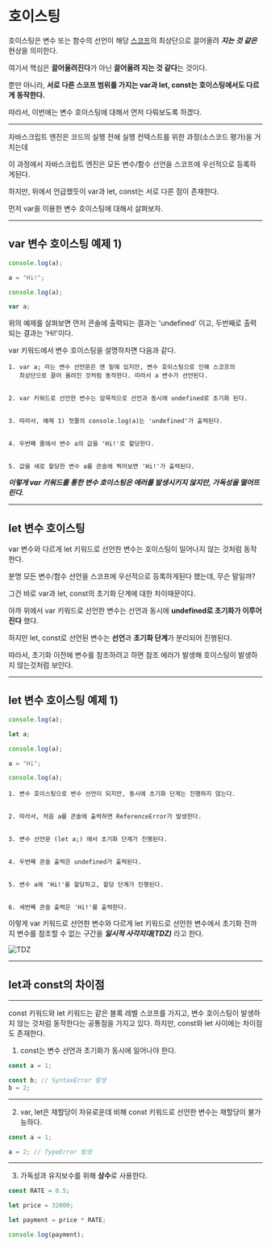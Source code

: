 # **호이스팅**

호이스팅은 변수 또는 함수의 선언이 해당 [스코프](https://github.com/GeonwooShin/TIL/blob/master/JS/scope.md)의 최상단으로 끌어올려 **_지는 것 같은_** 현상을 의미한다.

여기서 핵심은 **끌어올려진다**가 아닌 **끌어올려 지는 것 같다**는 것이다.

뿐만 아니라, **서로 다른 스코프 범위를 가지는 var과 let, const는 호이스팅에서도 다르게 동작한다.**

따라서, 이번에는 변수 호이스팅에 대해서 먼저 다뤄보도록 하겠다.

---

자바스크립트 엔진은 코드의 실행 전에 실행 컨텍스트를 위한 과정(소스코드 평가)을 거치는데

이 과정에서 자바스크립트 엔진은 모든 변수/함수 선언을 스코프에 우선적으로 등록하게된다.

하지만, 위에서 언급했듯이 var과 let, const는 서로 다른 점이 존재한다.

먼저 var을 이용한 변수 호이스팅에 대해서 살펴보자.

---

## **var 변수 호이스팅 예제 1)**

```js
console.log(a);

a = "Hi!";

console.log(a);

var a;
```

위의 예제를 살펴보면 먼저 콘솔에 출력되는 결과는 'undefined' 이고, 두번째로 출력되는 결과는 'Hi!'이다.

var 키워드에서 변수 호이스팅을 설명하자면 다음과 같다.

```
1. var a; 라는 변수 선언문은 맨 밑에 있지만, 변수 호이스팅으로 인해 스코프의
   최상단으로 끌어 올려진 것처럼 동작한다. 따라서 a 변수가 선언된다.


2. var 키워드로 선언한 변수는 암묵적으로 선언과 동시에 undefined로 초기화 된다.


3. 따라서, 예제 1) 첫줄의 console.log(a)는 'undefined'가 출력된다.


4. 두번째 줄에서 변수 a의 값을 'Hi!'로 할당한다.


5. 값을 새로 할당한 변수 a를 콘솔에 찍어보면 'Hi!'가 출력된다.
```

**_이렇게 var 키워드를 통한 변수 호이스팅은 에러를 발생시키지 않지만, 가독성을 떨어뜨린다._**

---

## **let 변수 호이스팅**

var 변수와 다르게 let 키워드로 선언한 변수는 호이스팅이 일어나지 않는 것처럼 동작한다.

분명 모든 변수/함수 선언을 스코프에 우선적으로 등록하게된다 했는데, 무슨 말일까?

그건 바로 var과 let, const의 초기화 단계에 대한 차이때문이다.

아까 위에서 var 키워드로 선언한 변수는 선언과 동시에 **undefined로 초기화가 이루어진다** 했다.

하지만 let, const로 선언된 변수는 **선언**과 **초기화 단계**가 분리되어 진행된다.

따라서, 초기화 이전에 변수를 참조하려고 하면 참조 에러가 발생해 호이스팅이 발생하지 않는것처럼 보인다.

---

## **let 변수 호이스팅 예제 1)**

```js
console.log(a);

let a;

console.log(a);

a = "Hi";

console.log(a);
```

```
1. 변수 호이스팅으로 변수 선언이 되지만, 동시에 초기화 단계는 진행하지 않는다.


2. 따라서, 처음 a를 콘솔에 출력하면 ReferenceError가 발생한다.


3. 변수 선언문 (let a;) 에서 초기화 단계가 진행된다.


4. 두번째 콘솔 출력은 undefined가 출력된다.


5. 변수 a에 'Hi!'를 할당하고, 할당 단계가 진행된다.


6. 세번째 콘솔 출력은 'Hi!'를 출력한다.
```

이렇게 var 키워드로 선언한 변수와 다르게 let 키워드로 선언한 변수에서 초기화 전까지 변수를 참조할 수 없는 구간을 **_일시적 사각지대(TDZ)_** 라고 한다.

![TDZ](https://encrypted-tbn0.gstatic.com/images?q=tbn:ANd9GcQacIQkC_Bwe2BvjrPUBiX9iDvf1_a5feaC-IVSHSiXXHjJHv8FWd5xmixw0TXUaGrg6lQ&usqp=CAU)

---

## **let과 const의 차이점**

---

const 키워드와 let 키워드는 같은 블록 레벨 스코프를 가지고, 변수 호이스팅이 발생하지 않는 것처럼 동작한다는 공통점을 가지고 있다. 하지만, const와 let 사이에는 차이점도 존재한다.

1. const는 변수 선언과 초기화가 동시에 일어나야 한다.

```js
const a = 1;

const b; // SyntaxError 발생
b = 2;
```

---

2. var, let은 재할당이 자유로운데 비해 const 키워드로 선언한 변수는 재할당이 불가능하다.

```js
const a = 1;

a = 2; // TypeError 발생
```

---

3. 가독성과 유지보수를 위해 **상수**로 사용한다.

```js
const RATE = 0.5;

let price = 32000;

let payment = price * RATE;

console.log(payment);
```
